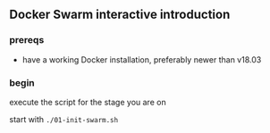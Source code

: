 ## Docker Swarm interactive introduction

### prereqs

- have a working Docker installation, preferably newer than v18.03

### begin

execute the script for the stage you are on

start with `./01-init-swarm.sh`


